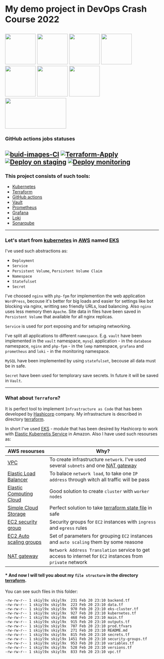 # My demo project in DevOps Crash Course 2022
<img src="https://raw.githubusercontent.com/mhausenblas/kubectl-in-action/master/favicon.ico" width="100" height="100" >    <img src="https://avatars.githubusercontent.com/u/28900900?v=4" width="100" height="100" >    <img src="https://avatars.githubusercontent.com/u/44036562?s=280&v=4" width="100" height="100" >    <img src="https://assets.zabbix.com/img/brands/hashicorp_vault.svg" width="100" height="100" >    <img src="https://cdn.iconscout.com/icon/free/png-256/prometheus-282488.png" width="100" height="100" >   <img src="https://cdn.worldvectorlogo.com/logos/grafana.svg" width="100" height="100" > <img src="https://dashboard.snapcraft.io/site_media/appmedia/2021/11/logo_XCSw33r.png" width="100" height="100" > <img src="https://www.sonarqube.org/logos/index/sonarqube-logo.png" width="200" height="100" >
---

### GitHub actions jobs statuses
[![buid-images-CI](https://github.com/skiyl9x/DevOps-CC21-demo/actions/workflows/build-images-CI.yml/badge.svg)](https://github.com/skiyl9x/DevOps-CC21-demo/actions/workflows/build-images-CI.yml)
[![Terraform-Apply](https://github.com/skiyl9x/DevOps-CC21-demo/actions/workflows/terraform-apply.yml/badge.svg)](https://github.com/skiyl9x/DevOps-CC21-demo/actions/workflows/terraform-apply.yml)
[![Deploy on staging](https://github.com/skiyl9x/DevOps-CC21-demo/actions/workflows/deploy-to-eks.yml/badge.svg?branch=deploy)](https://github.com/skiyl9x/DevOps-CC21-demo/actions/workflows/deploy-to-eks.yml)
[![Deploy monitoring](https://github.com/skiyl9x/DevOps-CC21-demo/actions/workflows/deploy-monitoring.yml/badge.svg?branch=mon)](https://github.com/skiyl9x/DevOps-CC21-demo/actions/workflows/deploy-monitoring.yml)
---

### This project consists of such tools:

- [Kubernetes](https://kubernetes.io/) 
- [Terraform](https://www.terraform.io/)
- [GitHub actions](https://github.com/features/actions)
- [Vault](https://www.vaultproject.io/)
- [Prometheus](https://prometheus.io/)
- [Grafana](https://grafana.com/)
- [Loki](https://grafana.com/oss/loki/)
- [Sonarqube](https://www.sonarqube.org/)
---
### Let's start from [kubernetes](https://github.com/skiyl9x/DevOps-CC21-demo/tree/main/k8s) in [AWS](https://aws.amazon.com/) named [EKS](https://aws.amazon.com/eks/)
  I've used such abstractions as:
  - `Deployment`
  - `Service`
  - `Persistent Volume`, `Persistent Volume Claim`
  - `Namespace`
  - `Statefulset`
  - `Secret`

I've choosed `nginx` with `php-fpm` for implemention the web application `WordPress`, becouse it's better for big loads and easier for settings like bot blocking via nginx, writting seo friendly URLs, load balancing. Also `nginx` uses less memory then `Apache`. Site data in files have been saved in `Persistent Volume` that available for all nginx replicas. 

`Service` is used for port exposing and for setuping networking.

I've split all applications to different `namespace`. E.g. `vault` have been implemented in the `vault` namespace, `mysql` application - in the `database` namespace, `nginx` and `php-fpm` - in the `lemp` namespace, `grafana` and `prometheus` and `loki` - in the monitoring namespace.

`MySQL` have been implemented by using `statefulset`, becouse all data must be in safe.

`Secret` have been used for templorary save secrets. In future it will be saved in `Vault`. 

---
### What about `Terraform`?

It is perfect tool to implement `Infrastracture as Code` that has been developed by [Hashicorp](https://www.hashicorp.com/) company. My infrastracture is described in directory [terraform](https://github.com/skiyl9x/DevOps-CC21-demo/tree/main/terraform).

In short I've used [EKS](https://registry.terraform.io/modules/terraform-aws-modules/eks/aws/latest) - module that has been desired by Hashicorp to work with [Elastic Kubernetis Service](https://aws.amazon.com/eks/) in Amazon. Also I have used such resourses as: 

AWS resourses  | Why?
------------- | -------------
[VPC](https://docs.aws.amazon.com/vpc/latest/userguide/what-is-amazon-vpc.html) | To create infrastructure `network`. I've used several `subnets` and one [NAT gateway](https://docs.aws.amazon.com/vpc/latest/userguide/vpc-nat-gateway.html)
[Elastic Load Balancer](https://aws.amazon.com/elasticloadbalancing/) | To balace `network load`, to take one `IP address` through witch all traffic will be pass
[Elastic Computing Cloud](https://aws.amazon.com/ec2/) | Good solution to create `cluster` with `worker nodes`
[Simple Cloud Storage](https://aws.amazon.com/s3/) | Perfect solution to take [terraform state file](https://www.terraform.io/language/state) in safe
[EC2 security group](https://docs.aws.amazon.com/AWSEC2/latest/UserGuide/ec2-security-groups.html) | Security groups for `EC2` instances with `ingress` and `egress` rules
[EC2 Auto scaling groups](https://docs.aws.amazon.com/autoscaling/ec2/userguide/AutoScalingGroup.html) | Set of parameters for grouping `EC2` instances and `auto scaling` them by some reasone
[NAT gateway](https://docs.aws.amazon.com/vpc/latest/userguide/vpc-nat-gateway.html) | `Network Address Translation` service to get access to internet for `EC2` instances from `private` network


#### * And now I will tell you about my `file structure` in the directory [terraform](https://github.com/skiyl9x/DevOps-CC21-demo/tree/main/terraform). 
You can see such files in this folder:
```
-rw-rw-r-- 1 skiyl9x skiyl9x  231 Feb 20 23:10 backend.tf
-rw-rw-r-- 1 skiyl9x skiyl9x  223 Feb 20 23:10 data.tf
-rw-rw-r-- 1 skiyl9x skiyl9x  970 Feb 20 23:10 eks-cluster.tf
-rw-rw-r-- 1 skiyl9x skiyl9x  927 Feb 20 23:10 kubernetes.tf
-rw-rw-r-- 1 skiyl9x skiyl9x  468 Feb 20 23:10 main.tf
-rw-rw-r-- 1 skiyl9x skiyl9x  915 Feb 20 23:10 outputs.tf
-rw-rw-r-- 1 skiyl9x skiyl9x  707 Feb 20 23:10 prod.tfvars
-rw-rw-r-- 1 skiyl9x skiyl9x  271 Feb 20 23:10 README.md
-rw-rw-r-- 1 skiyl9x skiyl9x  815 Feb 20 23:10 secrets.tf
-rw-rw-r-- 1 skiyl9x skiyl9x 1451 Feb 20 23:10 security-groups.tf
-rw-rw-r-- 1 skiyl9x skiyl9x  953 Feb 20 23:10 variables.tf
-rw-rw-r-- 1 skiyl9x skiyl9x  528 Feb 20 23:10 versions.tf
-rw-rw-r-- 1 skiyl9x skiyl9x  833 Feb 20 23:10 vpc.tf
```

